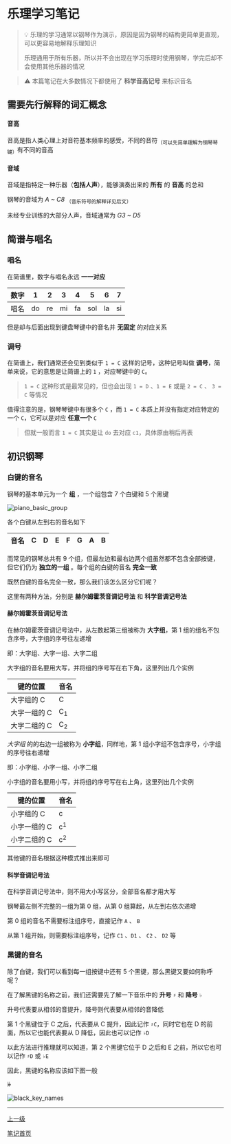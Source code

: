 # 乐理学习笔记

> 💡 乐理的学习通常以钢琴作为演示，原因是因为钢琴的结构更简单更直观，可以更容易地解释乐理知识
>
> 乐理通用于所有乐器，所以并不会出现在学习乐理时使用钢琴，学完后却不会使用其他乐器的情况

> ⚠ 本篇笔记在大多数情况下都使用了 **科学音高记号** 来标识音名

## 需要先行解释的词汇概念

#### 音高

音高是指人类心理上对音符基本频率的感受，不同的音符<sub>（可以先简单理解为钢琴琴键）</sub>有不同的音高

#### 音域

音域是指特定一种乐器（**包括人声**），能够演奏出来的 **所有** 的 **音高** 的总和

钢琴的音域为 *A ~ C8* <sub>（音乐符号的解释详见后文）</sub>

未经专业训练的大部分人声，音域通常为 *G3 ~ D5*

## 简谱与唱名

### 唱名

在简谱里，数字与唱名永远 **一一对应**

数字 | 1 | 2 | 3 | 4 | 5 | 6 | 7
----|----|----|----|----|----|----|----
唱名 | do | re | mi | fa | sol | la | si

但是却与后面出现到键盘琴键中的音名并 **无固定** 的对应关系

### 调号

在简谱上，我们通常还会见到类似于 `1 = C` 这样的记号，这种记号叫做 **调号**，简单来说，它的意思是让简谱上的 `1` ，对应琴键中的 `C`。

> `1 = C` 这种形式是最常见的，但也会出现 `1 = D` 、`1 = E` 或是 `2 = C` 、 `3 = C` 等情况

值得注意的是，钢琴琴键中有很多个 `C` ，而 `1 = C` 本质上并没有指定对应特定的一个 `C`，它可以是对应 **任意一个** `C`

> 但就一般而言 `1 = C` 其实是让 `do` 去对应 `c1`，具体原由稍后再表

## 初识钢琴

### 白键的音名

钢琴的基本单元为一个 **组** ，一个组包含 7 个白键和 5 个黑键

![piano_basic_group](https://github-share-1304366332.cos.ap-guangzhou.myqcloud.com/music/selfStudy/musicTheory/attachments/img_0001.png)

各个白键从左到右的音名如下

音名 | C | D | E | F | G | A | B
----|----|----|----|----|----|----|----

而常见的钢琴总共有 9 个组，但最左边和最右边两个组虽然都不包含全部按键，但它们仍为 **独立的一组** 。每个组的白键的音名 **完全一致** 

既然白键的音名完全一致，那么我们该怎么区分它们呢？

这里有两种方法，分别是 **赫尔姆霍茨音调记号法** 和 **科学音调记号法**

#### 赫尔姆霍茨音调记号法

在赫尔姆霍茨音调记号法中，从左数起第三组被称为 **大字组**，第 1 组的组名不包含序号，大字组的序号往左递增

即：大字组、大字一组、大字二组

大字组的音名要用大写，并将组的序号写在右下角，这里列出几个实例

键的位置 | 音名
----|----
大字组的 C | C
大字一组的 C | C<sub>1</sub>
大字二组的 C | C<sub>2</sub>

*大字组* 的的右边一组被称为 **小字组**，同样地，第 1 组小字组不包含序号，小字组的序号往右递增

即：小字组、小字一组、小字二组

小字组的音名要用小写，并将组的序号写在右上角，这里列出几个实例

键的位置 | 音名
----|----
小字组的 C | c
小字一组的 C | c<sup>1</sup>
小字二组的 C | c<sup>2</sup>

其他键的音名根据这种模式推出来即可

#### 科学音调记号法

在科学音调记号法中，则不用大小写区分，全部音名都才用大写

钢琴最左侧不完整的一组为第 0 组，从第 0 组算起，从左到右依次递增

第 0 组的音名不需要标注组序号，直接记作 `A`  、 `B`

从第 1 组开始，则需要标注组序号，记作 `C1` 、`D1` 、 `C2` 、 `D2` 等

### 黑键的音名

除了白键，我们可以看到每一组按键中还有 5 个黑键，那么黑键又要如何称呼呢？

在了解黑键的名称之前，我们还需要先了解一下音乐中的 **升号** `♯` 和 **降号** `♭`

升号代表要从相邻的音提升，降号则代表要从相邻的音降低

第 1 个黑键位于 C 之后，代表要从 C 提升，因此记作 `♯C`，同时它也在 D 的前面，所以它也能代表要从 D 降低，因此也可以记作 `♭D`

以此方法进行推理就可以知道，第 2 个黑键它位于 D 之后和 E 之前，所以它也可以记作 `♯D` 或 `♭E`

因此，黑键的名称应该如下图一般

𝄫

![black_key_names](https://github-share-1304366332.cos.ap-guangzhou.myqcloud.com/music/selfStudy/musicTheory/attachments/img_0002.png)

---

[上一级](../../../music/README.md)

[笔记首页](../../../README.md)